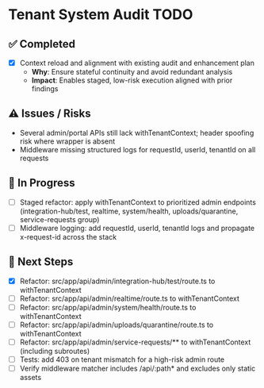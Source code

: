 # Tenant System Audit TODO

## ✅ Completed
- [x] Context reload and alignment with existing audit and enhancement plan
  - **Why**: Ensure stateful continuity and avoid redundant analysis
  - **Impact**: Enables staged, low-risk execution aligned with prior findings

## ⚠️ Issues / Risks
- Several admin/portal APIs still lack withTenantContext; header spoofing risk where wrapper is absent
- Middleware missing structured logs for requestId, userId, tenantId on all requests

## 🚧 In Progress
- [ ] Staged refactor: apply withTenantContext to prioritized admin endpoints (integration-hub/test, realtime, system/health, uploads/quarantine, service-requests group)
- [ ] Middleware logging: add requestId, userId, tenantId logs and propagate x-request-id across the stack

## 🔧 Next Steps
- [x] Refactor: src/app/api/admin/integration-hub/test/route.ts to withTenantContext
- [ ] Refactor: src/app/api/admin/realtime/route.ts to withTenantContext
- [ ] Refactor: src/app/api/admin/system/health/route.ts to withTenantContext
- [ ] Refactor: src/app/api/admin/uploads/quarantine/route.ts to withTenantContext
- [ ] Refactor: src/app/api/admin/service-requests/** to withTenantContext (including subroutes)
- [ ] Tests: add 403 on tenant mismatch for a high-risk admin route
- [ ] Verify middleware matcher includes /api/:path* and excludes only static assets
